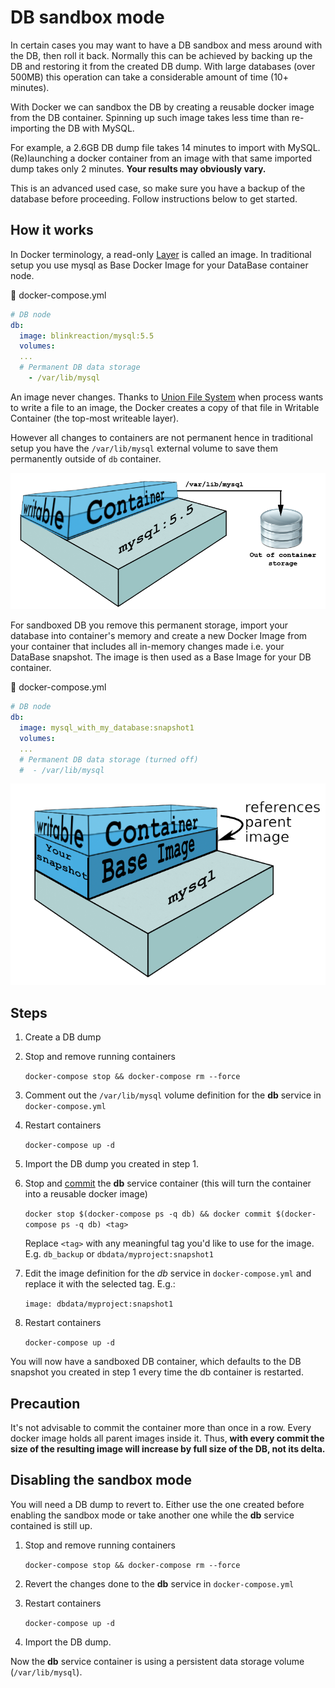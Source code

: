 # DB sandbox mode

In certain cases you may want to have a DB sandbox and mess around with the DB, then roll it back.
Normally this can be achieved by backing up the DB and restoring it from the created DB dump.
With large databases (over 500MB) this operation can take a considerable amount of time (10+ minutes).

With Docker we can sandbox the DB by creating a reusable docker image from the DB container.
Spinning up such image takes less time than re-importing the DB with MySQL.

For example, a 2.6GB DB dump file takes 14 minutes to import with MySQL. (Re)launching a docker container from an image with that same imported dump takes only 2 minutes. **Your results may obviously vary.**

This is an advanced used case, so make sure you have a backup of the database before proceeding.
Follow instructions below to get started.

## How it works

In Docker terminology, a read-only [Layer](https://docs.docker.com/terms/layer/#layer) is called an image. In traditional setup you use mysql as Base Docker Image for your DataBase container node. 

:page_facing_up: docker-compose.yml
```yml
# DB node
db:
  image: blinkreaction/mysql:5.5
  volumes:
  ...
  # Permanent DB data storage
    - /var/lib/mysql
  ```

An image never changes. Thanks to [Union File System](https://docs.docker.com/terms/layer/#union-file-system) when process wants to write a file to an image, the Docker creates a copy of that file in Writable Container (the top-most writeable layer).

However all changes to containers are not permanent hence in traditional setup you have the `/var/lib/mysql` external volume to save them permanently outside of `db` container.

<img src="img/unionfs-container.png" />

For sandboxed DB you remove this permanent storage, import your database into container's memory and create a new Docker Image from your container that includes all in-memory changes made i.e. your DataBase snapshot. The image is then used as a Base Image for your DB container. 

:page_facing_up: docker-compose.yml
```yml
# DB node
db:
  image: mysql_with_my_database:snapshot1
  volumes:
  ...
  # Permanent DB data storage (turned off)
  #  - /var/lib/mysql
  ```

<img src="img/unionfs-your-image.png" />

## Steps

1. Create a DB dump
2. Stop and remove running containers
    
    `docker-compose stop && docker-compose rm --force`

3. Comment out the `/var/lib/mysql` volume definition for the **db** service in `docker-compose.yml`
4. Restart containers

    `docker-compose up -d`

5. Import the DB dump you created in step 1.
6. Stop and [commit](https://docs.docker.com/reference/commandline/cli/#commit) the **db** service container (this will turn the container into a reusable docker image)
    
    `docker stop $(docker-compose ps -q db) && docker commit $(docker-compose ps -q db) <tag>`

    Replace `<tag>` with any meaningful tag you'd like to use for the image. E.g. `db_backup` or `dbdata/myproject:snapshot1`

7. Edit the image definition for the *db* service in `docker-compose.yml` and replace it with the selected tag. E.g.:

    `image: dbdata/myproject:snapshot1`

8. Restart containers

    `docker-compose up -d`

You will now have a sandboxed DB container, which defaults to the DB snapshot you created in step 1 every time the db container is restarted.

## Precaution

It's not advisable to commit the container more than once in a row. Every docker image holds all parent images inside it. Thus, **with every commit the size of the resulting image will increase by full size of the DB, not its delta.**

## Disabling the sandbox mode

You will need a DB dump to revert to.
Either use the one created before enabling the sandbox mode or take another one while the **db** service contained is still up.

1. Stop and remove running containers
    
    `docker-compose stop && docker-compose rm --force`

2. Revert the changes done to the **db** service in `docker-compose.yml`
3. Restart containers

    `docker-compose up -d`

5. Import the DB dump.

Now the **db** service container is using a persistent data storage volume (`/var/lib/mysql`).
